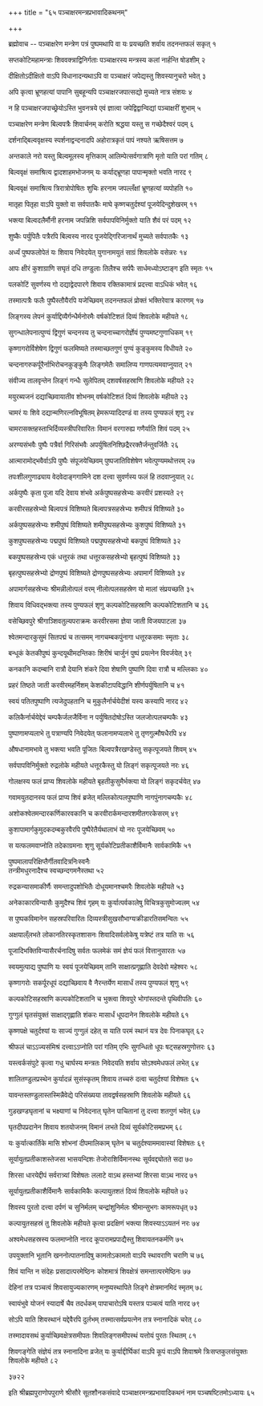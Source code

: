 +++
title = "६५ पञ्चाक्षरमन्त्रप्रभावादिकथनम्"

+++



ब्रह्मोवाच -- पञ्चाक्षरेण मन्त्रेण पत्रं पुष्पमथापि वा
यः प्रयच्छति शर्वाय तदनन्तफलं सकृत्  १

सप्तकोटिमहामन्त्राः शिववक्त्राद्विनिर्गताः
पञ्चाक्षरस्य मन्त्रस्य कलां नार्हन्ति षोडशीम्   २

दीक्षितोऽदीक्षितो वाऽपि विधानादन्यथाऽपि वा
पञ्चाक्षरं जपेद्यस्तु शिवस्यानुचरो भवेत्  ३

अपि कृत्वा भ्रूणहत्यां पापानि सुबहून्यपि
पञ्चाक्षरजपात्सद्यो मुच्यते नात्र संशयः  ४

न हि पञ्चाक्षरजपाच्छ्रेयोऽस्ति भुवनत्रये
एवं ज्ञात्वा जपेद्विद्वान्विद्यां पञ्चाक्षरीं शुभाम्  ५

पञ्चाक्षरेण मन्त्रेण बिल्वपत्रैः शिवार्चनम्
करोति श्रद्धया यस्तु स गच्छेदैश्वरं पदम्  ६

दर्शनाद्बिल्ववृक्षस्य स्पर्शनाद्वन्दनादपि
अहोरात्रकृतं पापं नश्यते ऋषिसत्तम  ७

अन्तकाले नरो यस्तु बिल्वमूलस्य मृत्तिकाम्
आलिम्पेत्सर्वगात्राणि मृतो याति परां गतिम्  ८

बिल्ववृक्षं समाश्रित्य द्वादशाहमभोजनम्
यः कर्याद्भ्रूणहा पापान्मृक्तो भवति नारद  ९

बिल्ववृक्षं समाश्रित्य त्रिरात्रोपोषितः शुचिः
हरनाम जपल्लँक्षां भ्रूणहत्यां व्यपोहति  १०

मातृहा पितृहा वाऽपि युक्तो वा सर्वपातकैः
माघे कृष्णचतुर्दश्यां पूजयेदिन्दुशेखरम्  ११

भक्त्या बिल्वदलैर्मौनी हरनाम जपन्निशि
सर्वपापविनिर्मुक्तो याति शैवं परं पदम्  १२

शुष्कैः पर्युपितैः पत्रैरपि बिल्वस्य नारद
पूजयेद्गिरिजानार्थं मुच्यते सर्वपातकैः  १३

अर्ध्यं पुष्पफलोपेतं यः शिवाय निवेदयेत्
युगानामयुतं साग्रं शिवलोके वसेन्नरः  १४

आपः क्षीरं कुशाग्राणि सघृतं दधि तण्डुलाः
तिलैश्च सर्पपैः सार्धमध्योऽष्टाङ्ग इति स्मृतः  १५

पलकोटिं सुवर्णस्य गो दद्याद्वेदपारगे
शिवाय रक्तिकामात्रं प्रदत्त्वा वाऽधिकं भवेत्  १६

तस्मात्पत्रैः फलैः पुष्पैस्तौयैरपि यजेच्छिवम्
तदनन्तफलं प्रोक्तं भक्तिरेवात्र कारणम्  १७

लिङ्गस्य लेपनं कुर्याद्दिव्यैर्गन्धैर्मनोरमैः
वर्षकोटिशतं दिव्यं शिवलोके महीयते  १८

सुगन्धालेपनात्पुण्यं द्विगुणं चन्दनस्य तु
चन्दनाच्चागरोर्ज्ञेयं पुण्यमष्टगुणाधिकम्  १९

कृष्णागरोर्विशेषेण द्विगुणं फलमिष्यते
तस्माच्छतगुणं पुण्यं कुङ्कुमस्य विधीयते  २०

चन्दनागरुकर्पूरैर्नाभिरोचनकुङ्कुमैः
लिङ्गमेतैः समालिप्य गाणपत्यमवाप्नुयात्  २१

संवीज्य तालवृन्तेन लिङ्गं गन्धैः सुलेपितम्
दशवर्षसहस्राणि शिवलोके महीयते  २२

मयुरब्यजनं दद्याच्छिवायातीव शोभनम्
वर्षकोटिशतं दिव्यं शिवलोके महीयते  २३

चामरं यः शिवे दद्यान्मणिरत्नविभूषितम्
हेमरूप्यादिदण्डं वा तस्य पुण्यफलं शृणु  २४

चामरासक्तहस्ताभिर्दिव्यस्त्रीपरिवारितः
विमानं वरगारुह्य गणैर्याति शिवं पदम्  २५

अरण्यसंभवैः पुष्पैः पत्रैर्वा गिरिसंभवैः
अपर्युषितनिश्छिद्रैररक्तैर्जन्तुवर्जितैः  २६

आत्मारामोद्भवैर्वाऽपि पुष्पैः संपूजयेच्छिवम्
पुष्पजातिविशेषेण भवेत्पुण्यमथोत्तरम्  २७

तपःशीलगुणाढ्याय वेदवेदाङ्गगामिने
दश दत्त्वा सुवर्णस्य फलं हि तदवाप्नुयात्  २८

अर्कपुष्पैः कृता पूजा यदि देवाय शंभवे
अर्कपुष्पसहस्रेभ्यः करवीरं प्रशस्यते  २९

करवीरसहस्रेभ्यो बिल्वपत्रं विशिष्यते
बिल्वपत्रसहस्रेभ्यः शमीपत्रं विशिष्यते  ३०

अर्कपुष्पसहस्रेभ्यः शमीपुष्पं विशिष्यते
शमीपुष्पसहस्रेभ्यः कुशपुष्पं विशिष्यते  ३१

कुशपुष्पसहस्रेभ्यः पद्मपुष्पं विशिष्यते
पद्मपुष्पसहस्रेभ्यो बकपुष्पं विशिष्यते  ३२

बकपुष्पसहस्रेभ्य एकं धत्तूरकं तथा
धत्तूरकसहस्रेभ्यो बृहत्पुष्पं विशिष्यते  ३३

बृहत्पुष्पसहस्रेभ्यो द्रोणपुष्पं विशिष्यते
द्रोणपुष्पसहस्रेभ्यः अपामार्गं विशिष्यते  ३४

अपामार्गसहस्रेभ्यः श्रीमन्नीलोत्पलं वरम्
नीलोत्पलसहस्रेण यो मालां संप्रयच्छति  ३५

शिवाय विधिवद्भक्त्या तस्य पुण्यफलं शृणु
कल्पकोटिसहस्राणि कल्पकोटिशतानि च  ३६

वसेच्छिवपुरे श्रीगाञ्शिवतुल्यपराक्रमः
करवीरसमा ज्ञेया जाती विजयपाटला  ३७

श्वेतमन्दारकुसुमं सितपद्मं च तत्समम्
नागचम्बकपुंनागा धत्तूरकसमाः स्मृताः  ३८

बन्धूकं केतकीपुष्पं कुन्दयूथीमदन्तिकाः
शिरीषं चार्जुनं पुष्पं प्रयत्नेन विवर्जयेत्  ३९

कनकानि कदम्बानि रात्रौ देयानि शंकरे
दिवा शेषाणि पुष्पाणि दिवा रात्रौ च मल्लिकाः  ४०

प्रहरं तिष्ठते जाती करवीरमहर्निशम्
केशकीटापविद्धानि शीर्णपर्युषितानि च  ४१

स्वयं पतितपुष्पाणि त्यजेदुपहतानि च
मुकुलैर्नार्चयेदीशं यस्य कस्यापि नारद  ४२

कलिकैर्नार्चयेद्देवं चम्पकैर्जलजैर्विना
न पर्युषितदोषोऽस्ति जलजोत्पलचम्पकैः  ४३

पुष्पाणामप्यलाभे तु पत्राण्यपि निवेदयेत्
फलानामप्यलाभे तु तृणगुल्मौषधैरपि  ४४

औषधानामभावे तु भक्त्या भवति पूजितः
बिल्वपत्रैरखण्डेस्तु सकृत्पूजयते शिवम्  ४५

सर्वपापविनिर्मुक्तो रुद्रलोके महीयते
धत्तूरकैस्तु यो लिङ्गं सकृत्पूजयते नरः  ४६

गोलक्षस्य फलं प्राप्य शिवलोके महीयते
बृहतीकुसुमैर्भक्त्या यो लिङ्गं सकृदर्चयेत्  ४७

गवामयुतदानस्य फलं प्राप्य शिवं ब्रजेत्
मल्लिकोत्पलपुष्पाणि नागपुंनागचम्पकैः  ४८

अशोकश्वेतमन्दारकर्णिकारवकानि च
करवीरार्कमन्दारशमीतगरकेसरम्  ४९

कुशापामार्गकुमुदकदम्बकुरवैरपि
पुष्पैरेतैर्यथालाभं यो नरः पूजयेच्छिवम्  ५०

स यत्फलमवाप्नोति तदेकाग्रमनाः शृणु
सूर्यकोटिप्रतीकाशैर्विमानैः सार्वकामिकै  ५१

पुष्पमालापरिक्षिप्तैर्गीतवादित्रनिःस्वनैः  
तन्त्रीमधुरनादैश्च स्वच्छन्दगमनैस्तथा  ५२

रुद्रकन्यासमाकीर्णैः समन्तादुपशोभितैः
दोधूयमानश्चमरैः शिवलोके महीयते  ५३

अनेकाकारविन्यासैः कुमुदैश्च शिवं गृहम्
यः कुर्यात्पर्वकालेषु विचित्रकुसुमोज्वलम्  ५४

स पुष्पकविमानेन सहस्रपरिवारितः
दिव्यस्त्रीसुखसौभाग्यक्रीडारतिसमन्वितः  ५५

अक्षयाल्ँलभते लोकानतिरस्कृतशासनः
शिवादिसर्वलोकेषु यत्रेष्टं तत्र याति सः  ५६

पूजादिभक्तिविन्यासैरर्चनादिषु सर्वतः
फलमेकं समं ज्ञेयं फलं वित्तानुसारतः  ५७

स्वयमुत्पाद्य पुष्पाणि यः स्वयं पूजयेच्छिवम्
तानि साक्षात्प्रगृह्णाति देवदेवो महेश्वरः  ५८

कृष्णागरोः सकर्पूरधूपं दद्याच्छिवाय वै
नैरन्तर्येण मासार्धं तस्य पुण्यफलं शृणु  ५९

कल्पकोटिसहस्राणि कल्पकोटिशतानि च
भुक्त्वा शिवपुरे भोगांस्तदन्ते पृथिवीपतिः  ६०

गुग्गुलं घृतसंयुक्तं साक्षाद्गृह्णाति शंकरः
मासार्धं धूपदानेन शिवलोके महीयते  ६१

कृष्णपक्षे चतुर्दश्यां यः साज्यं गुग्गुलं दहेत्
स याति परमं स्थानं यत्र देवः पिनाकघृत्  ६२

श्रीफलं चाऽऽज्यसंमिश्रं दत्त्वाऽऽप्नोति परां गतिम्
एभिः सुगन्धितो धूपः षट्सहस्रगुणोत्तरः  ६३

यस्त्वर्कसंपुटे कृत्वा गधु चार्घस्य मन्त्रतः
निवेदयति शर्वाय सोऽश्वमेधफलं लभेत्  ६४

शालितण्डुलप्रस्थेन कुर्यादन्नं सुसंस्कृतम्
शिवाय तच्चरुं दत्वा चतुर्दश्यां विशेषतः  ६५

यावन्तस्तण्डुलास्तस्मिन्नैवेद्ये परिसंख्यया
तावद्वर्षसहस्राणि शिवलोके महीयते  ६६

गुडखण्डघृतानां च भक्ष्याणां च निवेदनात्
घृतेन पाचितानां तु दत्त्वा शतगुणं भवेत्  ६७

घृतदीपप्रदानेन शिवाय शतयोजनम्
विमानं लभते दिव्यं सूर्यकोटिसमप्रभम्  ६८

यः कुर्यात्कार्तिके मासि शोभनां दीपमालिकाम्
घृतेन च चतुर्दश्याममावास्यां विशेषतः  ६९

सूर्यायुतप्रतीकाशस्तेजसा भासयन्दिशः
तेजोराशिर्विमानस्थः सूर्यवद्द्योतते सदा  ७०

शिरसा धारयेद्दीपं सर्वरात्र्यां विशेषतः
ललाटे वाऽथ हस्तभ्यां शिरसा वाऽथ नारद  ७१

सूर्यायुतप्रतीकाशैर्विमानैः सार्वकामिकैः
कल्पायुतशतं दिव्यं शिवलोके महीयते  ७२

शिवस्य पुरतो दत्त्वा दर्पणं च सुनिर्मलम्
चन्द्रांशुनिर्मलः श्रीमान्सुभगः कामरूपधृत्  ७३

कल्पायुतसहस्रं तु शिवलोके महीयते
कृत्वा प्रदक्षिणं भक्त्या शिवस्याऽऽयतनं नरः  ७४

अश्वमेधसहस्रस्य फलमाप्नोति नारद
कूपारामप्रपाद्यैस्तु शिवायतनकर्मणि  ७५

उपयुक्तानि भूतानि खननोत्पातनादिषु
कामतोऽकामतो वाऽपि स्थावराणि चराणि च  ७६

शिवं यान्ति न संदेहः प्रसादात्परमेष्ठिनः
कोशमात्रं शिवक्षेत्रं समन्तात्परमेष्ठिनः  ७७

देहिनां तत्र पञ्चत्वं शिवसायुज्यकारणम्
मनुष्यस्थापिते लिङ्गे क्षेत्रमानमिदं स्मृतम्  ७८

स्वायंभुवे योजनं स्यादार्षे चैव तदर्धकम्
पापाचारोऽषि यस्तत्र पञ्चत्वं याति नारद  ७९

सोऽपि याति शिवस्थानं यद्देवैरपि दुर्लभम्
तस्मात्सर्वप्रयत्नेन तत्र स्नानादिकं चरेत्  ८०

तस्मादावसथं कुर्याच्छिवक्षेत्रसमीपतः
शिवलिङ्गसमीपस्थं यत्तोयं पुरतः स्थितम्  ८१

शिवगङ्गेति संज्ञेयं तत्र स्नानादिना व्रजेत्
यः कुर्याद्दीर्घिकां वाऽपि कूपं वाऽपि शिवाश्रमे
त्रिःसप्तकुलसंयुक्तः शिवलोके महीयते  ८२

३७२२

इति श्रीब्रह्मपुराणोपपुराणे श्रीसौरे सूतशौनकसंवादे
पञ्चाक्षरमन्त्रप्रभावादिकथनं नाम पञ्चषष्टितमोऽध्यायः  ६५